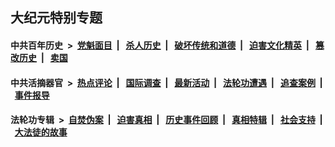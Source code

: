 ## 大纪元特别专题

#### 中共百年历史 &nbsp;>&nbsp; [党魁面目](indexes/nf1176107/README.md?08040430) &nbsp;| &nbsp; [杀人历史](indexes/nf1176106/README.md?08040430) &nbsp;| &nbsp; [破坏传统和道德](indexes/nf1176106/README.md?08040430) &nbsp;| &nbsp; [迫害文化精英](indexes/nf1176111/README.md?08040430) &nbsp;| &nbsp; [篡改历史](indexes/nf1176115/README.md?08040430) &nbsp;| &nbsp; [卖国](indexes/nf1176117/README.md?08040430) 

#### 中共活摘器官 &nbsp;>&nbsp; [热点评论](indexes/nf5879/README.md?08040430) &nbsp;| &nbsp; [国际调查](indexes/nf5947/README.md?08040430) &nbsp;| &nbsp; [最新活动](indexes/nf5883/README.md?08040430) &nbsp;| &nbsp; [法轮功遭遇](indexes/nf5881/README.md?08040430) &nbsp;| &nbsp; [追查案例](indexes/nf5880/README.md?08040430) &nbsp;| &nbsp; [事件报导](indexes/nf5877/README.md?08040430) 

#### 法轮功专辑 &nbsp;>&nbsp; [自焚伪案](indexes/nf5562/README.md?08040430) &nbsp;| &nbsp; [迫害真相](indexes/nf4379/README.md?08040430) &nbsp;| &nbsp; [历史事件回顾](indexes/nf5793/README.md?08040430) &nbsp;| &nbsp; [真相特辑](indexes/nf4389/README.md?08040430) &nbsp;| &nbsp; [社会支持](indexes/nf4386/README.md?08040430) &nbsp;| &nbsp; [大法徒的故事](indexes/nf1147481/README.md?08040430) 


